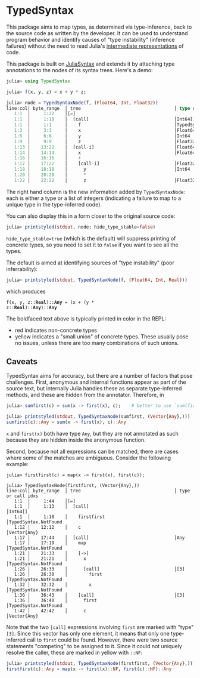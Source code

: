 # TypedSyntax

This package aims to map types, as determined via type-inference, back to the source code as written by the developer. It can be used to understand program behavior and identify causes of "type instability" (inference failures) without the need to read Julia's [intermediate representations](https://docs.julialang.org/en/v1/devdocs/ast/) of code.

This package is built on [JuliaSyntax](https://github.com/JuliaLang/JuliaSyntax.jl) and extends it by attaching type annotations to the nodes of its syntax trees. Here's a demo:

```julia
julia> using TypedSyntax

julia> f(x, y, z) = x + y * z;

julia> node = TypedSyntaxNode(f, (Float64, Int, Float32))
line:col│ byte_range  │ tree                                   │ type or call idxs
   1:1  │     1:22    │[=]
   1:1  │     1:10    │  [call]                                │Int64[]
   1:1  │     1:1     │    f                                   │TypedSyntax.NotFound
   1:3  │     3:3     │    x                                   │Float64
   1:6  │     6:6     │    y                                   │Int64
   1:9  │     9:9     │    z                                   │Float32
   1:13 │    13:22    │  [call-i]                              │Float64
   1:14 │    14:14    │    x                                   │Float64
   1:16 │    16:16    │    +
   1:17 │    17:22    │    [call-i]                            │Float32
   1:18 │    18:18    │      y                                 │Int64
   1:20 │    20:20    │      *
   1:22 │    22:22    │      z                                 │Float32
```

The right hand column is the new information added by `TypedSyntaxNode`: each is either a type or a list of integers (indicating a failure to map to a unique type in the type-inferred code).

You can also display this in a form closer to the original source code:

```julia
julia> printstyled(stdout, node; hide_type_stable=false)

```

`hide_type_stable=true` (which is the default) will suppress printing of concrete types, so you need to set it to `false` if you want to see all the types.

The default is aimed at identifying sources of "type instability" (poor inferrability):

```julia
julia> printstyled(stdout, TypedSyntaxNode(f, (Float64, Int, Real)))
```

which produces

<code>f(x, y, z::<b>Real</b>)::<b>Any</b> = (x + (y * z::<b>Real</b>)::<b>Any</b>)::<b>Any</b></code>

The boldfaced text above is typically printed in color in the REPL:

- red indicates non-concrete types
- yellow indicates a "small union" of concrete types. These usually pose no issues, unless there are too many combinations of such unions.

## Caveats

TypedSyntax aims for accuracy, but there are a number of factors that pose challenges.
First, anonymous and internal functions appear as part of the source text, but internally Julia handles these as separate type-inferred methods, and these are hidden from the annotator.
Therefore, in

```julia
julia> sumfirst(c) = sum(x -> first(x), c);    # better to use `sum(first, c)` but this is just an illustration

julia> printstyled(stdout, TypedSyntaxNode(sumfirst, (Vector{Any},)))
sumfirst(c)::Any = sum(x -> first(x), c)::Any
```

`x` and `first(x)` both have type `Any`, but they are not annotated as such because they are hidden inside the anonymous function.

Second, because not all expressions can be matched, there are cases where some of the matches are ambiguous.
Consider the following example:

```
julia> firstfirst(c) = map(x -> first(x), first(c));

julia> TypedSyntaxNode(firstfirst, (Vector{Any},))
line:col│ byte_range  │ tree                                   │ type or call idxs
   1:1  │     1:44    │[=]
   1:1  │     1:13    │  [call]                                │Int64[]
   1:1  │     1:10    │    firstfirst                          │TypedSyntax.NotFound
   1:12 │    12:12    │    c                                   │Vector{Any}
   1:17 │    17:44    │  [call]                                │Any
   1:17 │    17:19    │    map                                 │TypedSyntax.NotFound
   1:21 │    21:33    │    [->]
   1:21 │    21:21    │      x                                 │TypedSyntax.NotFound
   1:26 │    26:33    │      [call]                            │[3]
   1:26 │    26:30    │        first                           │TypedSyntax.NotFound
   1:32 │    32:32    │        x                               │TypedSyntax.NotFound
   1:36 │    36:43    │    [call]                              │[3]
   1:36 │    36:40    │      first                             │TypedSyntax.NotFound
   1:42 │    42:42    │      c                                 │Vector{Any}
```

Note that the two `[call]` expressions involving `first` are marked with "type" `[3]`.
Since this vector has only one element, it means that only one type-inferred call to `first` could be found.
However, there were two source statements "competing" to be assigned to it.
Since it could not uniquely resolve the caller, these are marked in yellow with `::NF`:

```julia
julia> printstyled(stdout, TypedSyntaxNode(firstfirst, (Vector{Any},)))
firstfirst(c)::Any = map(x -> first(x)::NF, first(c)::NF)::Any
```
